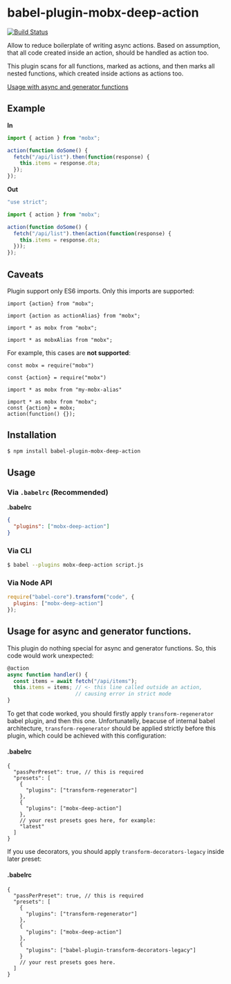 # babel-plugin-mobx-deep-action

[![Build Status](https://travis-ci.org/mobxjs/babel-plugin-mobx-deep-action.svg?branch=master)](https://travis-ci.org/mobxjs/babel-plugin-mobx-deep-action)

Allow to reduce boilerplate of writing async actions.
Based on assumption, that all code created inside an action,
should be handled as action too.

This plugin scans for all functions, marked as actions, and then marks all
nested functions, which created inside actions as actions too.

[Usage with async and generator functions](#toc-usage-async)

## Example

**In**

```js
import { action } from "mobx";

action(function doSome() {
  fetch("/api/list").then(function(response) {
    this.items = response.dta;
  });
});
```

**Out**

```js
"use strict";

import { action } from "mobx";

action(function doSome() {
  fetch("/api/list").then(action(function(response) {
    this.items = response.dta;
  }));
});
```

## Caveats

Plugin support only ES6 imports. Only this imports are supported:
```
import {action} from "mobx";
```
```
import {action as actionAlias} from "mobx";
```
```
import * as mobx from "mobx";
```
```
import * as mobxAlias from "mobx";
```
For example, this cases are **not supported**:
```
const mobx = require("mobx")
```
```
const {action} = require("mobx")
```
```
import * as mobx from "my-mobx-alias"
```
```
import * as mobx from "mobx";
const {action} = mobx;
action(function() {});
```


## Installation

```sh
$ npm install babel-plugin-mobx-deep-action
```

## Usage

### Via `.babelrc` (Recommended)

**.babelrc**

```json
{
  "plugins": ["mobx-deep-action"]
}
```

### Via CLI

```sh
$ babel --plugins mobx-deep-action script.js
```

### Via Node API

```javascript
require("babel-core").transform("code", {
  plugins: ["mobx-deep-action"]
});
```


## <a id="toc-usage-async"></a> Usage for async and generator functions.

This plugin do nothing special for async and generator functions. So, this code
would work unexpected:

```js
@action
async function handler() {
  const items = await fetch("/api/items");
  this.items = items; // <- this line called outside an action,
                      // causing error in strict mode
}
```

To get that code worked, you should firstly apply `transform-regenerator` babel
plugin, and then this one. Unfortunatelly, beacuse of internal babel architecture,
`transform-regenerator` should be applied strictly before this plugin, which could
be achieved with this configuration:

#### .babelrc

```json5
{
  "passPerPreset": true, // this is required
  "presets": [
    {
      "plugins": ["transform-regenerator"]
    },
    {
      "plugins": ["mobx-deep-action"]
    },
    // your rest presets goes here, for example:
    "latest"
  ]
}
```

If you use decorators, you should apply `transform-decorators-legacy` inside
later preset:

#### .babelrc

```json5
{
  "passPerPreset": true, // this is required
  "presets": [
    {
      "plugins": ["transform-regenerator"]
    },
    {
      "plugins": ["mobx-deep-action"]
    },
    {
      "plugins": ["babel-plugin-transform-decorators-legacy"]
    }
    // your rest presets goes here.
  ]
}
```

